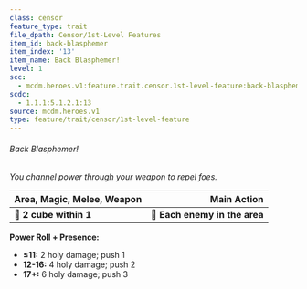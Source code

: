 ```yaml
---
class: censor
feature_type: trait
file_dpath: Censor/1st-Level Features
item_id: back-blasphemer
item_index: '13'
item_name: Back Blasphemer!
level: 1
scc:
  - mcdm.heroes.v1:feature.trait.censor.1st-level-feature:back-blasphemer
scdc:
  - 1.1.1:5.1.2.1:13
source: mcdm.heroes.v1
type: feature/trait/censor/1st-level-feature
---
```


###### Back Blasphemer!

*You channel power through your weapon to repel foes.*

| **Area, Magic, Melee, Weapon** |               **Main Action** |
| ------------------------------ | ----------------------------: |
| **📏 2 cube within 1**         | **🎯 Each enemy in the area** |

**Power Roll + Presence:**

- **≤11:** 2 holy damage; push 1
- **12-16:** 4 holy damage; push 2
- **17+:** 6 holy damage; push 3
